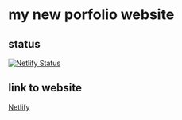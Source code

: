 # my new porfolio website 


## status
[![Netlify Status](https://api.netlify.com/api/v1/badges/ca48b92d-7196-4aa3-98d8-beb3208dcb1b/deploy-status)](https://app.netlify.com/sites/bendikkvamportfoliov2/deploys)

## link to website
[Netlify](https://bendikkvamportfoliov2.netlify.app/)

